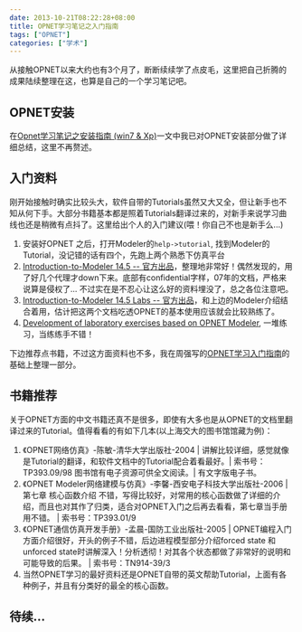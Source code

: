 ```yaml
---
date: 2013-10-21T08:22:28+08:00
title: OPNET学习笔记之入门指南
tags: ["OPNET"]
categories: ["学术"]
---
```


从接触OPNET以来大约也有3个月了，断断续续学了点皮毛，这里把自己折腾的成果陆续整理在这，也算是自己的一个学习笔记吧。  

## OPNET安装 

在[Opnet学习笔记之安装指南 (win7 & Xp)](/posts/2013-10/2013-10-05_09-39-12/)一文中我已对OPNET安装部分做了详细总结，这里不再赘述。   

## 入门资料  

刚开始接触时确实比较头大，软件自带的Tutorials虽然又大又全，但让新手也不知从何下手。大部分书籍基本都是照着Tutorials翻译过来的，对新手来说学习曲线也还是稍微有点抖了。这里给出个人的入门建议(喂！你自己不也是新手么...)    

1. 安装好OPNET 之后，打开Modeler的`help->tutorial`, 找到Modeler的Tutorial，没记错的话有四个，先跑上两个熟悉下仿真平台  
2. [Introduction-to-Modeler 14.5 -- 官方出品](https://dl.dropboxusercontent.com/u/54487077/blog/I-ntro%20Modeler%20Lecture%2014.5.pdf)，整理地非常好！偶然发现的，用了好几个代理才down下来。底部有confidential字样，07年的文档，严格来说算是侵权了... 不过实在是不忍心让这么好的资料埋没了，总之各位注意吧。  
3. [Introduction-to-Modeler 14.5 Labs -- 官方出品](https://dl.dropboxusercontent.com/u/54487077/blog/I-ntro%20Modeler%20Labs14.5.pdf)，和上边的Modeler介绍结合着用，估计把这两个文档吃透OPNET的基本使用应该就会比较熟练了。  
4. [Development of laboratory exercises based on OPNET Modeler](https://dl.dropboxusercontent.com/u/54487077/blog/Development%20of%20laboratory%20exercises%20based%20on%20OPNET%20Modeler.pdf), 一堆练习，当练练手不错！  

下边推荐点书籍，不过这方面资料也不多，我在周强写的[OPNET学习入门指南](https://dl.dropboxusercontent.com/u/54487077/blog/OPNET%E5%AD%A6%E4%B9%A0%E5%85%A5%E9%97%A8%E6%8C%87%E5%8D%97.doc)的基础上整理一部分。  

## 书籍推荐  
关于OPNET方面的中文书籍还真不是很多，即使有大多也是从OPNET的文档里翻译过来的Tutorial。值得看看的有如下几本(以上海交大的图书馆馆藏为例)：  

1. 《OPNET网络仿真》-陈敏-清华大学出版社-2004 | 讲解比较详细，感觉就像是Tutorial的翻译，和软件文档中的Tutorial配合着看最好。| 索书号：TP393.09/98 图书馆有电子资源可供全文阅读。| 有文字版电子书。  
2. 《OPNET Modeler网络建模与仿真》-李馨-西安电子科技大学出版社-2006 | 第七章 核心函数介绍 不错，写得比较好，对常用的核心函数做了详细的介绍，而且也对其作了归类，适合对OPNET入门之后再去看看，第七章当手册用不错。 | 索书号：TP393.01/9  
3. 《OPNET通信仿真开发手册》-孟晨-国防工业出版社-2005 | OPNET编程入门方面介绍很好，开头的例子不错，后边进程模型部分介绍forced state 和unforced state时讲解深入！分析透彻！对其各个状态都做了非常好的说明和可能导致的后果。 | 索书号：TN914-39/3   
4. 当然OPNET学习的最好资料还是OPNET自带的英文帮助Tutorial，上面有各种例子，并且有分类好的最全的核心函数。   

## 待续...